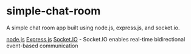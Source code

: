 # simple-chat-room
A simple chat room app built using node.js, express.js, and socket.io.

[node.js](https://nodejs.org)
[Express.js](https://www.npmjs.com/package/express)
[Socket.IO](https://www.npmjs.com/package/socket.io) - Socket.IO enables real-time bidirectional event-based communication